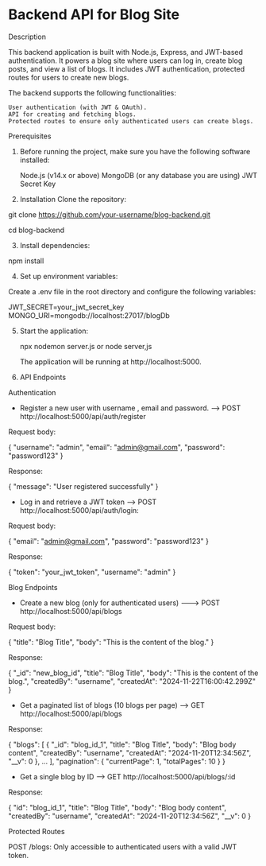 # Backend API for Blog Site

Description

This backend application is built with Node.js, Express, and JWT-based authentication. It powers a blog site where users can log in, create blog posts, and view a list of blogs. It includes JWT authentication, protected routes for users to create new blogs.

The backend supports the following functionalities:

    User authentication (with JWT & OAuth).
    API for creating and fetching blogs.
    Protected routes to ensure only authenticated users can create blogs.

Prerequisites

1) Before running the project, make sure you have the following software installed:

    Node.js (v14.x or above)
    MongoDB (or any database you are using)
    JWT Secret Key

2) Installation Clone the repository:

git clone https://github.com/your-username/blog-backend.git

cd blog-backend

3) Install dependencies:

npm install

4) Set up environment variables:

Create a .env file in the root directory and configure the following variables:

JWT_SECRET=your_jwt_secret_key
MONGO_URI=mongodb://localhost:27017/blogDb


5) Start the application:

    npx nodemon server.js  or node server,js

    The application will be running at http://localhost:5000.


6) API Endpoints

Authentication

* Register a new user with username , email and password. --> POST http://localhost:5000/api/auth/register

Request body:

{
  "username": "admin",
  "email": "admin@gmail.com",
  "password": "password123"
}

Response:

{
    "message": "User registered successfully"
}


* Log in and retrieve a JWT token --> POST http://localhost:5000/api/auth/login: 

Request body:

{
  "email": "admin@gmail.com",
  "password": "password123"
}

Response:

{
  "token": "your_jwt_token",
  "username": "admin"
}

Blog Endpoints

* Create a new blog (only for authenticated users) --->  POST http://localhost:5000/api/blogs

Request body:

{
  "title": "Blog Title",
  "body": "This is the content of the blog."
}

Response:

{
      "_id": "new_blog_id",
      "title": "Blog Title",
      "body": "This is the content of the blog.",
      "createdBy": "username",
      "createdAt": "2024-11-22T16:00:42.299Z"
}


* Get a paginated list of blogs (10 blogs per page) --> GET http://localhost:5000/api/blogs

Response:

{
"blogs": [
{
"_id": "blog_id_1",
"title": "Blog Title",
"body": "Blog body content",
"createdBy": "username",
"createdAt": "2024-11-20T12:34:56Z",
"__v": 0
},
...
],
"pagination": {
"currentPage": 1,
"totalPages": 10
}
}

* Get a single blog by ID --> GET http://localhost:5000/api/blogs/:id 

Response:

{
"id": "blog_id_1",
"title": "Blog Title",
"body": "Blog body content",
"createdBy": "username",
"createdAt": "2024-11-20T12:34:56Z",
"__v": 0
}


Protected Routes

POST /blogs: Only accessible to authenticated users with a valid JWT token.


